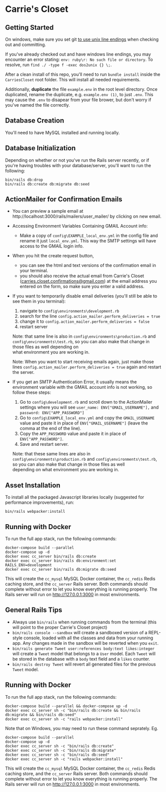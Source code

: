 # Carrie's Closet

## Getting Started
On windows, make sure you set git [to use unix line endings](https://docs.github.com/en/github/using-git/configuring-git-to-handle-line-endings) 
when checking out and committing. 

If you've already checked out and have windows line endings, you may encounter
an error stating: `env: ruby\r: No such file or directory`. To resolve, run
`find ./ -type f -exec dos2unix {} \;`.

After a clean install of this repo, you'll need to run `bundle install` inside 
the `CarriesCloset` root folder. This will install all needed requirements.
  
Additionally, **duplicate** the file `example.env` in the root level directory. 
Once duplicated, rename the duplicate, e.g. `example.env (1)`, to just `.env`. 
This may cause the `.env` to disapear from your file brower, but don't worry 
if you've named the file correctly.

## Database Creation
You'll need to have MySQL installed and running locally.

## Database Initialization
Depending on whether or not you've run the Rails server recently, or if you're 
  having troubles with your database/server, you'll want to run the following:
```shell
bin/rails db:drop
bin/rails db:create db:migrate db:seed
```
## ActionMailer for Confirmation Emails
- You can preview a sample email at http://localhost:3000/rails/mailers/user_mailer/ by clicking on new email.
- Accessing Environment Variables Containing GMAIL Account info:
    - Make a copy of `config\EXAMPLE_local_env.yml` in the config file and rename it just `local_env.yml`. This way the SMTP settings will have access to the GMAIL login info. 
- When you hit the create request button,
    - you can see the html and text versions of the confirmation email in your terminal.
    - you should also receive the actual email from Carrie's Closet (carries.closet.confirmations@gmail.com) at the email address you entered on the form, so make sure you enter       a valid address.
- If you want to temporarily disable email deliveries (you'll still be able to see them in you terminal):
    1. navigate to `config\environments\development.rb`
    2. search for the line `config.action_mailer.perform_deliveries = true`
    3. change it to `config.action_mailer.perform_deliveries = false`
    4. restart server
    
    Note: that same line is also in `config\environments\production.rb` and `config\environments\test.rb`, so you can also make that change in those files as well depending on   
    what environment you are working in.
    
    Note: When you want to start receiving emails again, just make those lines `config.action_mailer.perform_deliveries = true` again and restart the server. 
    
- If you get an SMTP Authentication Error, it usually means the environment variable with the GMAIL account info is not working, so follow these steps:
    1. Go to `config\development.rb` and scroll down to the ActionMailer settings where you will see `user_name: ENV["GMAIL_USERNAME"],` and `password: ENV["APP_PASSWORD"]`
    2. Go to `config\EXAMPLE_local_env.yml` and copy the `GMAIL_USERNAME` value and paste it in place of `ENV["GMAIL_USERNAME"]` (leave the comma at the end of the line). 
    3. Copy the `APP_PASSWORD` value and paste it in place of `ENV["APP_PASSWORD"]`.
    4. Save and restart server.
    
    Note: that these same lines are also in `config\environments\production.rb` and `config\environments\test.rb`, so you can also make that change in those files as well      
    depending on what environment you are working in.

    

## Asset Installation
To install all the packaged Javascript libraries locally (suggested for 
performance improvements), run:
```shell
bin/rails webpacker:install
```

## Running with Docker
To run the full app stack, run the following commands:
```shell
docker-compose build --parallel
docker-compose up -d
docker exec cc_server bin/rails db:create
docker exec cc_server bin/rails db:environment:set RAILS_ENV=development
docker exec cc_server bin/rails db:migrate db:seed
```

This will create the `cc_mysql` MySQL Docker container, the `cc_redis` Redis
caching store, and the `cc_server` Rails server. Both commands should complete
without error to let you know everything is running properly. The Rails server
will run on http://127.0.0.1:3000 in most environments.

## General Rails Tips
- Always use `bin/rails` when running commands from the terminal (this will 
  point to the proper Carrie's Closet project)
- `bin/rails console --sandbox` will create a sandboxed version of a REPL-style 
  console, loaded with all the classes and data from your running app. Any 
  changes made in the sandbox will be reverted when you `exit`.
- `bin/rails generate Tweet user:references body:text likes:integer` will 
  create a `Tweet` model that belongs to a `User` model. Each `Tweet` will be 
  stored in the database with a `body` text field and a `likes` counter.
- `bin/rails destroy Tweet` will revert all generated files for the previous
  `Tweet` model.
  
## Running with Docker
To run the full app stack, run the following commands:
```shell
docker-compose build --parallel && docker-compose up -d
docker exec cc_server sh -c "bin/rails db:create && bin/rails db:migrate && bin/rails db:seed"
docker exec cc_server sh -c "rails webpacker:install"
```

Note that on Windows, you may need to run these command seprately. Eg.
```
docker-compose build --parallel
docker-compose up -d
docker exec cc_server sh -c "bin/rails db:create"
docker exec cc_server sh -c "bin/rails db:migrate"
docker exec cc_server sh -c "bin/rails db:seed"
docker exec cc_server sh -c "rails webpacker:install"
```

This will create the `cc_mysql` MySQL Docker container, the `cc_redis` Redis 
caching store, and the `cc_server` Rails server. Both commands should complete 
without error to let you know everything is running properly. The Rails server
will run on http://127.0.0.1:3000 in most environments.


